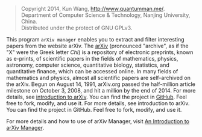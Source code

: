 > Copyright 2014, Kun Wang, http://www.quantumman.me/.  
>  Department of Computer Science & Technology, Nanjing University, China.  
> Distributed under the protect of GNU GPLv3.  

This program `arXiv manager` enables you to extract and filter interesting papers from the website arXiv. The [arXiv](http://www.arxiv.org/) (pronounced "archive", as if the "X" were the Greek letter *Chi*) is a repository of electronic preprints, known as e-prints, of scientific papers in the fields of mathematics, physics, astronomy, computer science, quantitative biology, statistics, and quantitative finance, which can be accessed online. In many fields of mathematics and physics, almost all scientific papers are self-archived on the arXiv. Begun on August 14, 1991, arXiv.org passed the half-million article milestone on October 3, 2008, and hit a million by the end of 2014. For more details, see [introduction to arXiv](https://en.wikipedia.org/wiki/ArXiv). You can find the project in [GitHub](https://github.com/nju-cs-quark/arxiv-manager). Feel free to fork, modify, and use it. For more details, see introduction to arXiv. You can find the project in GitHub. Feel free to fork, modify, and use it.

For more details and how to use of arXiv Manager, visit [An Introduction to arXiv Manager](http://quantumman.me/blog/arxiv-manager.html).